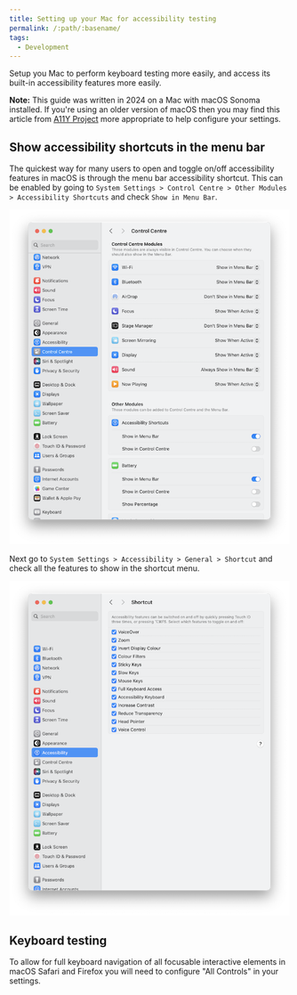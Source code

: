 ```yaml
---
title: Setting up your Mac for accessibility testing
permalink: /:path/:basename/
tags:
  - Development
---
```

Setup you Mac to perform keyboard testing more easily, and access its built-in accessibility features more easily. 

**Note:** This guide was written in 2024 on a Mac with macOS Sonoma installed. If you're using an older version of macOS then you may find this article from [A11Y Project](https://www.a11yproject.com/posts/macos-browser-keyboard-navigation/) more appropriate to help configure your settings.

## Show accessibility shortcuts in the menu bar

The quickest way for many users to open and toggle on/off accessibility features in macOS is through the menu bar accessibility shortcut. This can be enabled by going to `System Settings > Control Centre > Other Modules > Accessibility Shortcuts` and check `Show in Menu Bar`.

![Screenshot showing menu bar accessibility shortcut checkbox in the system settings on macOS](/src/assets/images/accessibility-shortcut-item.png)

Next go to `System Settings > Accessibility > General > Shortcut` and check all the features to show in the shortcut menu.

![Screenshot showing a list of shortcut checkboxes in the system settings on macOS](/src/assets/images/accessibility-shortcuts.png)

## Keyboard testing

To allow for full keyboard navigation of all focusable interactive elements in macOS Safari and Firefox you will need to configure "All Controls" in your settings.
